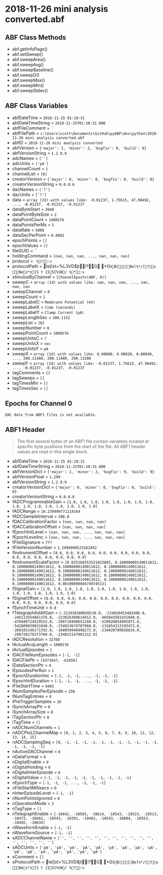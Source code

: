 # 2018-11-26 mini analysis converted.abf

## ABF Class Methods

* abf.getInfoPage()
* abf.setSweep()
* abf.sweepArea()
* abf.sweepAvg()
* abf.sweepBaseline()
* abf.sweepD()
* abf.sweepMax()
* abf.sweepMin()
* abf.sweepStdev()

## ABF Class Variables

* abfDateTime = `2018-11-25 01:10:31`
* abfDateTimeString = `2018-11-25T01:10:31.000`
* abfFileComment = ``
* abfFilePath = `c:\Users\scott\Documents\GitHub\pyABF\dev\python\2018-11-26 mini analysis converted.abf`
* abfID = `2018-11-26 mini analysis converted`
* abfVersion = `{'major': 1, 'minor': 2, 'bugfix': 9, 'build': 9}`
* abfVersionString = `1.2.9.9`
* adcNames = `['']`
* adcUnits = `['pA']`
* channelCount = `1`
* channelList = `[0]`
* creatorVersion = `{'major': 0, 'minor': 0, 'bugfix': 0, 'build': 0}`
* creatorVersionString = `0.0.0.0`
* dacNames = `['?']`
* dacUnits = `['?']`
* data = `array (2d) with values like: -0.01237, 1.75615, 47.98492, ..., -0.01237, -0.01237, -0.01237`
* dataByteStart = `2048`
* dataPointByteSize = `2`
* dataPointCount = `1000576`
* dataPointsPerMs = `5`
* dataRate = `5000`
* dataSecPerPoint = `0.0002`
* epochPoints = `[]`
* epochValues = `[]`
* fileGUID = ``
* holdingCommand = `[nan, nan, nan, ..., nan, nan, nan]`
* protocol = ` %*:v`
* protocolPath = ``Ie[Izt=%L3VD$jtI?G *G`XB[[Bel%*/[?o Nez*z[S t {I5I%SN/ %*:v`
* stimulusByChannel = `[ChannelEpochs(ABF, 0)]`
* sweepC = `array (1d) with values like: nan, nan, nan, ..., nan, nan, nan`
* sweepChannel = `0`
* sweepCount = `1`
* sweepLabelC = `Membrane Potential (mV)`
* sweepLabelX = `time (seconds)`
* sweepLabelY = `Clamp Current (pA)`
* sweepLengthSec = `200.1152`
* sweepList = `[0]`
* sweepNumber = `0`
* sweepPointCount = `1000576`
* sweepUnitsC = `?`
* sweepUnitsX = `sec`
* sweepUnitsY = `pA`
* sweepX = `array (1d) with values like: 0.00000, 0.00020, 0.00040, ..., 200.11460, 200.11480, 200.11500`
* sweepY = `array (1d) with values like: -0.01237, 1.75615, 47.98492, ..., -0.01237, -0.01237, -0.01237`
* tagComments = `[]`
* tagSweeps = `[]`
* tagTimesMin = `[]`
* tagTimesSec = `[]`

## Epochs for Channel 0


```
DAC data from ABF1 files is not available.
```

## ABF1 Header

> The first several bytes of an ABF1 file contain variables     located at specific byte positions from the start of the file.     All ABF1 header values are read in this single block. 

* abfDateTime = `2018-11-25 01:10:31`
* abfDateTimeString = `2018-11-25T01:10:31.000`
* abfVersionDict = `{'major': 1, 'minor': 2, 'bugfix': 9, 'build': 9}`
* abfVersionFloat = `1.299`
* abfVersionString = `1.2.9.9`
* creatorVersionDict = `{'major': 0, 'minor': 0, 'bugfix': 0, 'build': 0}`
* creatorVersionString = `0.0.0.0`
* fADCProgrammableGain = `[1.0, 1.0, 1.0, 1.0, 1.0, 1.0, 1.0, 1.0, 1.0, 1.0, 1.0, 1.0, 1.0, 1.0, 1.0, 1.0]`
* fADCRange = `10.239999771118164`
* fADCSampleInterval = `200.0`
* fDACCalibrationFactor = `[nan, nan, nan, nan]`
* fDACCalibrationOffset = `[nan, nan, nan, nan]`
* fEpochInitLevel = `[nan, nan, nan, ..., nan, nan, nan]`
* fEpochLevelInc = `[nan, nan, nan, ..., nan, nan, nan]`
* fFileSignature = `ff?`
* fFileVersionNumber = `1.2999999523162842`
* fInstrumentOffset = `[0.0, 0.0, 0.0, 0.0, 0.0, 0.0, 0.0, 0.0, 0.0, 0.0, 0.0, 0.0, 0.0, 0.0, 0.0, 0.0]`
* fInstrumentScaleFactor = `[0.025268353521823883, 0.10000000149011612, 0.10000000149011612, 0.10000000149011612, 0.10000000149011612, 0.10000000149011612, 0.10000000149011612, 0.10000000149011612, 0.10000000149011612, 0.10000000149011612, 0.10000000149011612, 0.10000000149011612, 0.10000000149011612, 0.10000000149011612, 0.10000000149011612, 0.0010000000474974513]`
* fSignalGain = `[1.0, 1.0, 1.0, 1.0, 1.0, 1.0, 1.0, 1.0, 1.0, 1.0, 1.0, 1.0, 1.0, 1.0, 1.0, 1.0]`
* fSignalOffset = `[0.0, 0.0, 0.0, 0.0, 0.0, 0.0, 0.0, 0.0, 0.0, 0.0, 0.0, 0.0, 0.0, 0.0, 0.0, 0.0]`
* fSynchTimeUnit = `0.0`
* fTelegraphAdditGain = `[-212030388699136.0, -234020453482496.0, -246113554661376.0, -223026360614912.0, -465843561431040.0, -476840724529152.0, -298718498652160.0, -520820854095872.0, -542809039831040.0, -234023674707968.0, -131854313193472.0, -268105146171392.0, -168050946998272.0, -234020789026816.0, -298720176373760.0, -234022147981312.0]`
* lADCResolution = `32768`
* lActualAcqLength = `1000576`
* lActualEpisodes = `1`
* lDACFileNumEpisodes = `[-1, -1]`
* lDACFilePtr = `[9371647, -61656]`
* lDataSectionPtr = `4`
* lEpisodesPerRun = `1`
* lEpochDurationInc = `[-1, -1, -1, ..., -1, -1, -1]`
* lEpochInitDuration = `[-1, -1, -1, ..., -1, -1, -1]`
* lFileStartTime = `9402`
* lNumSamplesPerEpisode = `256`
* lNumTagEntries = `0`
* lPreTriggerSamples = `10`
* lSynchArrayPtr = `0`
* lSynchArraySize = `0`
* lTagSectionPtr = `0`
* lTagTime = `[]`
* nADCNumChannels = `1`
* nADCPtoLChannelMap = `[0, 1, 2, 3, 4, 5, 6, 7, 8, 9, 10, 11, 12, 13, 14, 15]`
* nADCSamplingSeq = `[0, -1, -1, -1, -1, -1, -1, -1, -1, -1, -1, -1, -1, -1, -1, -1]`
* nActiveDACChannel = `0`
* nDataFormat = `0`
* nDigitalEnable = `0`
* nDigitalHolding = `0`
* nDigitalInterEpisode = `0`
* nDigitalValue = `[-1, -1, -1, -1, -1, -1, -1, -1, -1, -1]`
* nEpochType = `[-1, -1, -1, ..., -1, -1, -1]`
* nFileStartMillisecs = `0`
* nInterEpisodeLevel = `[-1, -1]`
* nNumPointsIgnored = `0`
* nOperationMode = `3`
* nTagType = `[]`
* nTelegraphEnable = `[-10442, -10503, -10614, -10543, -10523, -10513, -10472, -10462, -10543, -10391, -10482, -10543, -10604, -10553, -10492, -10634]`
* nWaveformEnable = `[-1, -1]`
* nWaveformSource = `[-1, -1]`
* sADCChannelName = `['', '', '', '', '', '', '', '', '', '', '', '', '', '', '', '']`
* sADCUnits = `['pA', 'pA', 'pA', 'pA', 'pA', 'pA', 'pA', 'pA', 'pA', 'pA', 'pA', 'pA', 'pA', 'pA', 'pA', 'pA']`
* sComment = `[]`
* sProtocolPath = ``Ie[Izt=%L3VD$jtI?G *G`XB[[Bel%*/[?o Nez*z[S t {I5I%SN/ %*:v`
